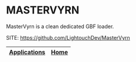 # MASTERVYRN
 
 MasterVyrn is a clean dedicated GBF loader.
 
 SITE: https://github.com/LightouchDev/MasterVyrn

 | [Applications](https://portable-linux-apps.github.io/apps.html) | [Home](https://portable-linux-apps.github.io)
 | --- | --- |
